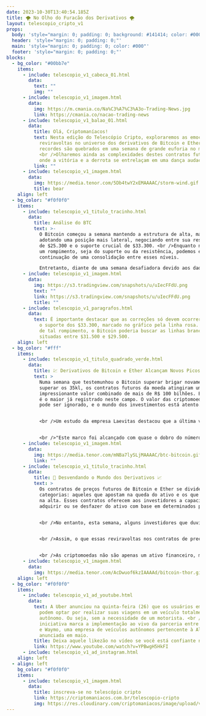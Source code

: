 ```yaml
---
date: 2023-10-30T13:40:54.185Z
title: 🌪️ No Olho do Furacão dos Derivativos 🌪️
layout: telescopio_cripto_v1
props:
  body: 'style="margin: 0; padding: 0; background: #141414; color: #000"'
  header: 'style="margin: 0; padding: 0;"'
  main: 'style="margin: 0; padding: 0; color: #000"'
  footer: 'style="margin: 0; padding: 0;"'
blocks:
  - bg_color: "#00bb7e"
    items:
      - include: telescopio_v1_cabeca_01.html
        data:
          text: ""
          img: ""
      - include: telescopio_v1_imagem.html
        data:
          img: https://m.cmania.co/Na%C3%A7%C3%A3o-Trading-News.jpg
          link: https://cmania.co/nacao-trading-news
      - include: telescopio_v1_balao_01.html
        data:
          title: Olá, Criptomaníacos!
          text: Nesta edição do Telescópio Cripto, exploraremos as emocionantes
            reviravoltas no universo dos derivativos de Bitcoin e Ether, onde os
            recordes são quebrados em uma semana de grande euforia no mercado.
            <br />Olharemos ainda as complexidades destes contratos futuros,
            onde a vitória e a derrota se entrelaçam em uma dança audaciosa.
          link: ""
      - include: telescopio_v1_imagem.html
        data:
          img: https://media.tenor.com/5Db4twY2xEMAAAAC/storm-wind.gif
          title: bear
    align: left
  - bg_color: "#f0f0f0"
    items:
      - include: telescopio_v1_titulo_tracinho.html
        data:
          title: Análise do BTC
          text: >-
            O Bitcoin começou a semana mantendo a estrutura de alta, mas
            adotando uma posição mais lateral, negociando entre sua resistência
            de $25.300 e o suporte crucial de $33.300. <br />Enquanto não houver
            um rompimento, seja do suporte ou da resistência, podemos esperar a
            continuação de uma consolidação entre esses níveis.

            Entretanto, diante de uma semana desafiadora devido aos dados macroeconômicos, com as principais economias divulgando suas taxas de inflação e a iminente decisão de juros dos Estados Unidos, onde o mercado prevê a manutenção das taxas, podemos esperar um impulso adicional do Bitcoin em direção aos $38.000 no início de novembro, caso isso se concretize. <br />Além disso, com o relatório de empregos (payroll) programado para sexta-feira, se os números ficarem abaixo das expectativas, isso pode contribuir para o mencionado impulso.
      - include: telescopio_v1_imagem.html
        data:
          img: https://s3.tradingview.com/snapshots/u/uIecFFdU.png
          text: ""
          link: https://s3.tradingview.com/snapshots/u/uIecFFdU.png
          title: ""
      - include: telescopio_v1_paragrafos.html
        data:
          text: É importante destacar que as correções só devem ocorrer caso o preço perca
            o suporte dos $33.300, marcado no gráfico pela linha rosa. Em caso
            de tal rompimento, o Bitcoin poderia buscar as linhas brancas
            situadas entre $31.500 e $29.500.
    align: left
  - bg_color: "#fff"
    items:
      - include: telescopio_v1_titulo_quadrado_verde.html
        data:
          title: 💹 Derivativos de Bitcoin e Ether Alcançam Novos Picos 🚀
          text: >
            Numa semana que testemunhou o Bitcoin superar brigar novamente para
            superar os 35kl, os contratos futuros da moeda atingiram um
            impressionante valor combinado de mais de R$ 100 bilhões. Este marco
            é o maior já registrado neste campo. O valor das criptomoedas já não
            pode ser ignorado, e o mundo dos investimentos está atento.


            <br />Um estudo da empresa Laevitas destacou que a última vez que os derivativos do Bitcoin e Ether atingiram tal magnitude foi em novembro de 2021, quando o Bitcoin estava na faixa dos US$ 66 mil. Este aumento indica um crescente interesse dos investidores, refletindo a evolução do mercado e o aumento das opções disponíveis.


            <br />"Este marco foi alcançado com quase o dobro do número de contratos pendentes, sinalizando um triunfo considerável e demonstrando o crescente interesse por opções entre nossos investidores", observou Luuk Strijers, Chefe Comercial da Deribit.
      - include: telescopio_v1_imagem.html
        data:
          img: https://media.tenor.com/mNBa7lySLjMAAAAC/btc-bitcoin.gif
          link: ""
      - include: telescopio_v1_titulo_tracinho.html
        data:
          title: 💼 Desvendando o Mundo dos Derivativos 📈
          text: >
            Os contratos de preços futuros de Bitcoin e Ether se dividem em duas
            categorias: aqueles que apostam na queda do ativo e os que acreditam
            na alta. Esses contratos oferecem aos investidores a capacidade de
            adquirir ou se desfazer do ativo com base em determinados preços.


            <br />No entanto, esta semana, alguns investidores que duvidavam que o Bitcoin ultrapassaria os US$ 30 mil viram-se com perdas significativas. Dados do CoinMarketCap revelam que apenas na segunda-feira, esses investidores perderam cerca de R$ 1,5 bilhão.


            <br />Assim, o que essas reviravoltas nos contratos de preço futuro nos ensinam é que o mercado cripto é imprevisível e altamente volátil. Aqueles que apostam contra as moedas digitais muitas vezes se veem em águas turbulentas. <br/>A batalha entre "longs" e "shorts" é um espetáculo em constante evolução e uma lembrança da natureza imprevisível deste mercado. 


            <br />As criptomoedas não são apenas um ativo financeiro, mas um reflexo da mudança e da liberdade que as inovações tecnológicas estão trazendo ao cenário global. Se preparem para o próximo mergulho nas águas agitadas do cripto-universo! 🚀🌊
      - include: telescopio_v1_imagem.html
        data:
          img: https://media.tenor.com/AcDwuof6kzIAAAAd/bitcoin-thor.gif
    align: left
  - bg_color: "#f0f0f0"
    items:
      - include: telescopio_v1_ad_youtube.html
        data:
          text: A Uber anunciou na quinta-feira (26) que os usuários em Phoenix agora
            podem optar por realizar suas viagens em um veículo totalmente
            autônomo. Ou seja, sem a necessidade de um motorista. <br />Esta
            iniciativa marca a implementação ao vivo da parceria entre a empresa
            e Waymo, uma empresa de veículos autônomos pertencente à Alphabet,
            anunciada em maio.
          title: Deixa aquele likezão no vídeo se você está confiante no BTC!
          link: https://www.youtube.com/watch?v=YPBwgH5HkFI
      - include: telescopio_v1_ad_instagram.html
    align: left
  - align: left
    bg_color: "#f0f0f0"
    items:
      - include: telescopio_v1_imagem.html
        data:
          title: inscreva-se no telescópio cripto
          link: https://criptomaniacos.com.br/telescopio-cripto
          img: https://res.cloudinary.com/criptomaniacos/image/upload/v1662133224/telescopio/inscreva-se-telescopio.png
---
```

